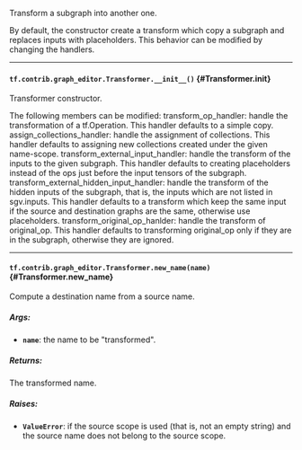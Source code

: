 Transform a subgraph into another one.

By default, the constructor create a transform which copy a subgraph and
replaces inputs with placeholders. This behavior can be modified by changing
the handlers.
- - -

#### `tf.contrib.graph_editor.Transformer.__init__()` {#Transformer.__init__}

Transformer constructor.

The following members can be modified:
transform_op_handler: handle the transformation of a tf.Operation.
  This handler defaults to a simple copy.
assign_collections_handler: handle the assignment of collections.
  This handler defaults to assigning new collections created under the
  given name-scope.
transform_external_input_handler: handle the transform of the inputs to
  the given subgraph. This handler defaults to creating placeholders
  instead of the ops just before the input tensors of the subgraph.
transform_external_hidden_input_handler: handle the transform of the
  hidden inputs of the subgraph, that is, the inputs which are not listed
  in sgv.inputs. This handler defaults to a transform which keep the same
  input if the source and destination graphs are the same, otherwise
  use placeholders.
transform_original_op_hanlder: handle the transform of original_op. This
  handler defaults to transforming original_op only if they are in the
  subgraph, otherwise they are ignored.


- - -

#### `tf.contrib.graph_editor.Transformer.new_name(name)` {#Transformer.new_name}

Compute a destination name from a source name.

##### Args:


*  <b>`name`</b>: the name to be "transformed".

##### Returns:

  The transformed name.

##### Raises:


*  <b>`ValueError`</b>: if the source scope is used (that is, not an empty string)
    and the source name does not belong to the source scope.


